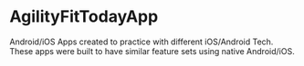 # AgilityFitTodayApp
Android/iOS Apps created to practice with different iOS/Android Tech. These apps were built to have similar feature sets using native Android/iOS.
